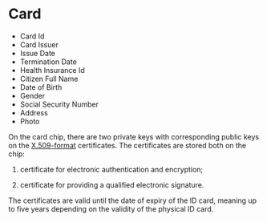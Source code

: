 # Card

- Card Id
- Card Issuer
- Issue Date
- Termination Date
- Health Insurance Id
- Citizen Full Name
- Date of Birth
- Gender
- Social Security Number
- Address
- Photo

On the card chip, there are two private keys with corresponding public
keys on the [X.509-format](https://en.wikipedia.org/wiki/X.509) certificates. The certificates are stored both on the chip:

1. certificate for electronic authentication and encryption;

2. certificate for providing a qualified electronic signature.

The certificates are valid until the date of expiry of the ID card, meaning up to five years depending on the validity of the physical ID card.
